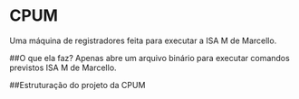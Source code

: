 # CPUM
Uma máquina de registradores feita para executar a ISA M de Marcello.

##O que ela faz?
Apenas abre um arquivo binário para executar comandos previstos ISA M de Marcello.

##Estruturação do projeto da CPUM